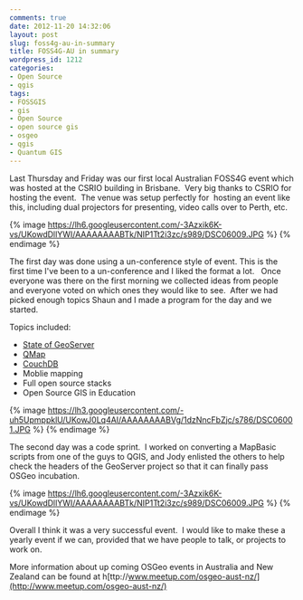 ```yaml
---
comments: true
date: 2012-11-20 14:32:06
layout: post
slug: foss4g-au-in-summary
title: FOSS4G-AU in summary
wordpress_id: 1212
categories:
- Open Source
- qgis
tags:
- FOSSGIS
- gis
- Open Source
- open source gis
- osgeo
- qgis
- Quantum GIS
---
```


Last Thursday and Friday was our first local Australian FOSS4G event which was hosted at the CSRIO building in Brisbane.  Very big thanks to CSRIO for hosting the event.  The venue was setup perfectly for  hosting an event like this, including dual projectors for presenting, video calls over to Perth, etc.

{% image https://lh6.googleusercontent.com/-3Azxik6K-vs/UKowdDllYWI/AAAAAAAABTk/NIP1Tt2i3zc/s989/DSC06009.JPG %}
{% endimage %}


The first day was done using a un-conference style of event. This is the first time I've been to a un-conference and I liked the format a lot.   Once everyone was there on the first morning we collected ideas from people and everyone voted on which ones they would like to see.  After we had picked enough topics Shaun and I made a program for the day and we started.

Topics included:

  * [State of GeoServer](http://www.slideshare.net/jgarnett/state-of-geoserver-2012)
  * [QMap](http://nathanw2.github.com/qmap/index.html)
  * [CouchDB](http://couchdb.apache.org/)	
  * Moblie mapping
  * Full open source stacks
  * Open Source GIS in Education


{% image https://lh3.googleusercontent.com/-uh5UpmppklU/UKowJ0Lq4AI/AAAAAAAABVg/1dzNncFbZjc/s786/DSC06001.JPG %}
{% endimage %}

The second day was a code sprint.  I worked on converting a MapBasic scripts from one of the guys to QGIS, and Jody enlisted the others to help check the headers of the GeoServer project so that it can finally pass OSGeo incubation.

{% image https://lh6.googleusercontent.com/-3Azxik6K-vs/UKowdDllYWI/AAAAAAAABTk/NIP1Tt2i3zc/s989/DSC06009.JPG %}
{% endimage %}

Overall I think it was a very successful event.  I would like to make these a yearly event if we can, provided that we have people to talk, or projects to work on.

More information about up coming OSGeo events in Australia and New Zealand can be found at h[ttp://www.meetup.com/osgeo-aust-nz/](http://www.meetup.com/osgeo-aust-nz/)
